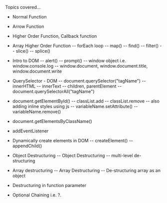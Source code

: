 Topics covered...

- Normal Function

- Arrow Function

- Higher Order Function, Callback function

- Array Higher Order Function
  -- forEach loop
  -- map()
  -- find()
  -- filter()
  -- slice()
  -- splice()

- Intro to DOM
  -- alert()
  -- prompt()
  -- window object i.e. window.console.log
  -- window.document, window.document.title, window.document.write

- QuerySelector - DOM
  -- document.querySelector("tagName")
  -- innerHTML
  -- innerText
  -- children, parentElement
  -- document.querySelectorAll("tagName")

- document.getElementById()
  -- classList.add
  -- classList.remove
  -- also adding inline styles using js
  -- variableName.setAttribute()
  -- variableName.remove()

- document.getElementsByClassName()

- addEventListener

- Dynamically create elements in DOM
  -- createElement()
  -- appendChild()

- Object Destructuring
  -- Object Destructuring
  -- multi-level de-structuring

- Array destructuring
  -- Array Destructuring
  -- De-structuring array as an object

- Destructuring in function parameter

- Optional Chaining i.e. ?.

